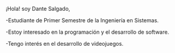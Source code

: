 ¡Hola! soy Dante Salgado,

-Estudiante de Primer Semestre de la Ingeniería en Sistemas.

-Estoy interesado en la programación y el desarrollo de software.

-Tengo interés en el desarrollo de videojuegos.
